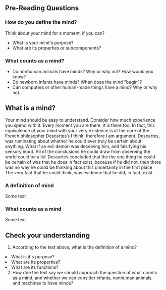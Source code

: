 ## Pre-Reading Questions

### How do you define the mind?
Think about your mind for a moment, if you can?
<ul>
    <li>What is your mind's purpose?
    <li>What are its properties or subcomponents? 
</ul>

### What counts as a mind?
<ul>
    <li>Do nonhuman animals have minds? Why or why not? How would you know?
    <li>Do newborn infants have minds? When does the mind "begin"?
    <li>Can computers or other human-made things have a mind? Why or why not.
</ul>

## What is a mind?
Your mind should be easy to understand. Consider how much experience you spend with it. 
Every moment you are there, it is there too. 
In fact, this equivalence of your mind with your very existence is at the core of the French philosopher 
Descartes’s I think, therefore I am argument. Descartes, was ruminating about whether he could ever truly be certain 
about anything. What if an evil demon was deceiving him, and falsifying his sensory input. 
All of the conclusions he could draw from observing the world could be a lie! 
Descartes concluded that the the one thing he could be certain of was that he does in fact exist, 
because if he did not, then there was no way he could be thinking about this uncertainty in the first place.
The very fact that he could think, was evidence that he did, in fact, exist.

### A definition of mind
Some text

### What counts as a mind
Some text

## Check your understanding
1. According to the text above, what is the definition of a mind?
<li>What is it's purpose?
<li>What are its properties?
<li>What are its functions?

2. How doe the text say we should approach the question of what counts as a mind, and whether we can consider infants,
nonhuman animals, and machines to have minds?

